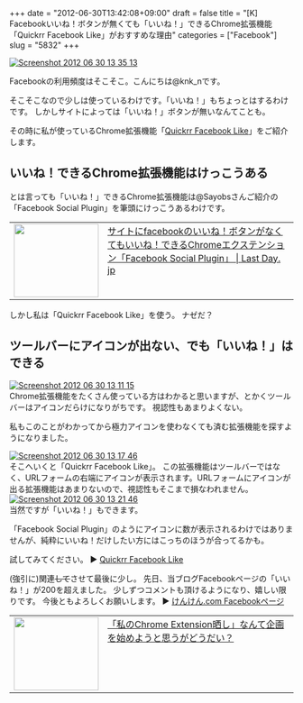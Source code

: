 +++
date = "2012-06-30T13:42:08+09:00"
draft = false
title = "[K] Facebookいいね！ボタンが無くても「いいね！」できるChrome拡張機能「Quickrr Facebook Like」がおすすめな理由"
categories = ["Facebook"]
slug = "5832"
+++

<div class="center"><a href="http://knk-n.com.s3-website-ap-northeast-1.amazonaws.com/images/2012/06/screenshot_2012-06-30_13.35.13.jpg"><img src="http://knk-n.com.s3-website-ap-northeast-1.amazonaws.com/images/2012/06/screenshot_2012-06-30_13.35.13.jpg" alt="Screenshot 2012 06 30 13 35 13" title="screenshot_2012-06-30_13.35.13.jpg" border="0" width="" height="" /></a></div>

Facebookの利用頻度はそこそこ。こんにちは@knk_nです。

そこそこなので少しは使っているわけです。「いいね！」もちょっとはするわけです。
しかしサイトによっては「いいね！」ボタンが無いなんてことも。

その時に私が使っているChrome拡張機能「<a href="https://chrome.google.com/webstore/detail/fdmnalkjmfaojgghopchkfpogpgdcbfe" target="_blank">Quickrr Facebook Like</a>」をご紹介します。<!--more--><h2>いいね！できるChrome拡張機能はけっこうある</h2>
とは言っても「いいね！」できるChrome拡張機能は@Sayobsさんご紹介の「Facebook Social Plugin」を筆頭にけっこうあるわけです。
<table width="100%"><td valign="top" width="150"><a href="http://www.lastday.jp/2012/06/29/facebook-social-plugin-chrome" target="_blank"><img border="0" src="http://capture.heartrails.com/150x130/shadow?http://www.lastday.jp/2012/06/29/facebook-social-plugin-chrome" alt="" width="150" height="130" /></a></td><td valign="top"><a  href="http://www.lastday.jp/2012/06/29/facebook-social-plugin-chrome" target="_blank">サイトにfacebookのいいね！ボタンがなくてもいいね！できるChromeエクステンション「Facebook Social Plugin」 | Last Day. jp</a><script type="text/javascript">var url = "http://www.lastday.jp/2012/06/29/facebook-social-plugin-chrome";</script><script src="http://api.b.st-hatena.com/entry.count?url=http://www.lastday.jp/2012/06/29/facebook-social-plugin-chrome&callback=hatebTxt"></script>
</td></table>

しかし私は「Quickrr Facebook Like」を使う。
ナゼだ？

<h2>ツールバーにアイコンが出ない、でも「いいね！」はできる</h2>
<div class="center"><a href="http://knk-n.com.s3-website-ap-northeast-1.amazonaws.com/images/2012/06/screenshot-2012-06-30-13.11.15.jpg"><img src="http://knk-n.com.s3-website-ap-northeast-1.amazonaws.com/images/2012/06/screenshot-2012-06-30-13.11.15.jpg" alt="Screenshot 2012 06 30 13 11 15" title="screenshot 2012-06-30 13.11.15.jpg" border="0" width="" height="" /></a></div>
Chrome拡張機能をたくさん使っている方はわかると思いますが、とかくツールバーはアイコンだらけになりがちです。
視認性もあまりよくない。

私もこのことがわかってから極力アイコンを使わなくても済む拡張機能を探すようになりました。

<div class="center"><a href="http://knk-n.com.s3-website-ap-northeast-1.amazonaws.com/images/2012/06/screenshot_2012-06-30_13.17.46.jpg"><img src="http://knk-n.com.s3-website-ap-northeast-1.amazonaws.com/images/2012/06/screenshot_2012-06-30_13.17.46.jpg" alt="Screenshot 2012 06 30 13 17 46" title="screenshot_2012-06-30_13.17.46.jpg" border="0" width="" height="" /></a></div>
そこへいくと「Quickrr Facebook Like」。
この拡張機能はツールバーではなく、URLフォームの右端にアイコンが表示されます。URLフォームにアイコンが出る拡張機能はあまりないので、視認性もそこまで損なわれません。

<div class="center"><a href="http://knk-n.com.s3-website-ap-northeast-1.amazonaws.com/images/2012/06/screenshot_2012-06-30_13.21.46.jpg"><img src="http://knk-n.com.s3-website-ap-northeast-1.amazonaws.com/images/2012/06/screenshot_2012-06-30_13.21.46.jpg" alt="Screenshot 2012 06 30 13 21 46" title="screenshot_2012-06-30_13.21.46.jpg" border="0" width="" height="" /></a></div>
当然ですが「いいね！」もできます。

「Facebook Social Plugin」のようにアイコンに数が表示されるわけではありませんが、純粋にいいね！だけしたい方にはこっちのほうが合ってるかも。

試してみてください。
▶ <a href="https://chrome.google.com/webstore/detail/fdmnalkjmfaojgghopchkfpogpgdcbfe" target="_blank">Quickrr Facebook Like</a>

(強引に)関連<del>して</del>させて最後に少し。
先日、当ブログFacebookページの「いいね！」が200を超えました。
少しずつコメントも頂けるようになり、嬉しい限りです。
今後ともよろしくお願いします。
▶ <a href="https://www.facebook.com/knkncom" target="_blank">けんけん.com Facebookページ</a>

<table width="100%"><td valign="top" width="150"><a href="http://knk-n.com/2011/05/01/my-chrome-extension/" target="_blank"><img border="0" src="http://capture.heartrails.com/150x130/shadow?http://knk-n.com/2011/05/01/my-chrome-extension/" alt="" width="150" height="130" /></a></td><td valign="top"><a  href="http://knk-n.com/2011/05/01/my-chrome-extension/" target="_blank">「私のChrome Extension晒し」なんて企画を始めようと思うがどうだい？</a><script type="text/javascript">var url = "http://knk-n.com/2011/05/01/my-chrome-extension/";</script><script src="http://api.b.st-hatena.com/entry.count?url=http://knk-n.com/2011/05/01/my-chrome-extension/&callback=hatebTxt"></script>
</td></table>
